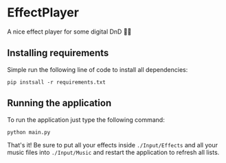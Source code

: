 # EffectPlayer
A nice effect player for some digital DnD 🐉🎲

## Installing requirements
Simple run the following line of code to install all dependencies:

	pip instsall -r requirements.txt

## Running the application
To run the application just type the following command:

	python main.py

That's it! Be sure to put all your effects inside `./Input/Effects` and all your music files into `./Input/Music` and restart the application to refresh all lists.